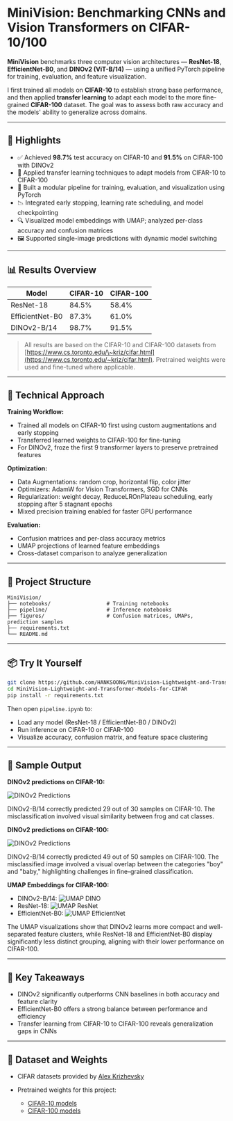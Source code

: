 # MiniVision: Benchmarking CNNs and Vision Transformers on CIFAR-10/100

**MiniVision** benchmarks three computer vision architectures — **ResNet-18**, **EfficientNet-B0**, and **DINOv2 (ViT-B/14)** — using a unified PyTorch pipeline for training, evaluation, and feature visualization.

I first trained all models on **CIFAR-10** to establish strong base performance, and then applied **transfer learning** to adapt each model to the more fine-grained **CIFAR-100** dataset. The goal was to assess both raw accuracy and the models' ability to generalize across domains.

---

## 🚀 Highlights

* ✅ Achieved **98.7%** test accuracy on CIFAR-10 and **91.5%** on CIFAR-100 with DINOv2
* 🔁 Applied transfer learning techniques to adapt models from CIFAR-10 to CIFAR-100
* 🧠 Built a modular pipeline for training, evaluation, and visualization using PyTorch
* 📉 Integrated early stopping, learning rate scheduling, and model checkpointing
* 🔍 Visualized model embeddings with UMAP; analyzed per-class accuracy and confusion matrices
* 🖼️ Supported single-image predictions with dynamic model switching

---

## 📊 Results Overview

| Model           | CIFAR-10 | CIFAR-100 |
| --------------- | -------- | --------- |
| ResNet-18       | 84.5%    | 58.4%     |
| EfficientNet-B0 | 87.3%    | 61.0%     |
| DINOv2-B/14     | 98.7%    | 91.5%     |

> All results are based on the CIFAR-10 and CIFAR-100 datasets from [https://www.cs.toronto.edu/\~kriz/cifar.html](https://www.cs.toronto.edu/~kriz/cifar.html). Pretrained weights were used and fine-tuned where applicable.

---

## 🧪 Technical Approach

**Training Workflow:**

* Trained all models on CIFAR-10 first using custom augmentations and early stopping
* Transferred learned weights to CIFAR-100 for fine-tuning
* For DINOv2, froze the first 9 transformer layers to preserve pretrained features

**Optimization:**

* Data Augmentations: random crop, horizontal flip, color jitter
* Optimizers: AdamW for Vision Transformers, SGD for CNNs
* Regularization: weight decay, ReduceLROnPlateau scheduling, early stopping after 5 stagnant epochs
* Mixed precision training enabled for faster GPU performance

**Evaluation:**

* Confusion matrices and per-class accuracy metrics
* UMAP projections of learned feature embeddings
* Cross-dataset comparison to analyze generalization

---

## 📂 Project Structure

```
MiniVision/
├── notebooks/                  # Training notebooks
├── pipeline/                   # Inference notebooks
├── figures/                    # Confusion matrices, UMAPs, prediction samples
├── requirements.txt
└── README.md
```

---

## 📦 Try It Yourself

```bash
git clone https://github.com/HANKSOONG/MiniVision-Lightweight-and-Transformer-Models-for-CIFAR.git
cd MiniVision-Lightweight-and-Transformer-Models-for-CIFAR
pip install -r requirements.txt
```

Then open `pipeline.ipynb` to:

* Load any model (ResNet-18 / EfficientNet-B0 / DINOv2)
* Run inference on CIFAR-10 or CIFAR-100
* Visualize accuracy, confusion matrix, and feature space clustering

---

## 📸 Sample Output

**DINOv2 predictions on CIFAR-10:**

![DINOv2 Predictions](figures/prediction_for_dinov2_cifar10.png)

DINOv2-B/14 correctly predicted 29 out of 30 samples on CIFAR-10. The misclassification involved visual similarity between frog and cat classes.

**DINOv2 predictions on CIFAR-100:**

![DINOv2 Predictions](figures/prediction_for_dinov2_cifar100.png)

DINOv2-B/14 correctly predicted 49 out of 50 samples on CIFAR-100. The misclassified image involved a visual overlap between the categories "boy" and "baby," highlighting challenges in fine-grained classification.

**UMAP Embeddings for CIFAR-100:**

* DINOv2-B/14:
  ![UMAP DINO](figures/umap_embeddings/umap_dino_cifar100.png)
* ResNet-18:
  ![UMAP ResNet](figures/umap_embeddings/umap_res_cifar100.png)
* EfficientNet-B0:
  ![UMAP EfficientNet](figures/umap_embeddings/umap_eff_cifar100.png)

The UMAP visualizations show that DINOv2 learns more compact and well-separated feature clusters, while ResNet-18 and EfficientNet-B0 display significantly less distinct grouping, aligning with their lower performance on CIFAR-100.

---

## 🔑 Key Takeaways

* DINOv2 significantly outperforms CNN baselines in both accuracy and feature clarity
* EfficientNet-B0 offers a strong balance between performance and efficiency
* Transfer learning from CIFAR-10 to CIFAR-100 reveals generalization gaps in CNNs

---

## 📁 Dataset and Weights

* CIFAR datasets provided by [Alex Krizhevsky](https://www.cs.toronto.edu/~kriz/cifar.html)
* Pretrained weights for this project:

  * [CIFAR-10 models](https://drive.google.com/file/d/1--vYxuc0fRE7539StX1Ts9RkAw00_XiZ/view?usp=drive_link)
  * [CIFAR-100 models](https://drive.google.com/file/d/1Qp063eb6V9tSmYsfnJOtNH_fMHCQ_I7M/view?usp=drive_link)
